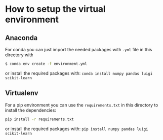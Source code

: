 # How to setup the virtual environment

## Anaconda

For conda you can just import the needed packages with `.yml` file in this directory with

```bash
$ conda env create -f environment.yml
```

or install the required packages with: `conda install numpy pandas luigi scikit-learn`

## Virtualenv

For a pip environment you can use the `requirements.txt` in this directory to install the dependencies:

```bash
pip install -r requirements.txt
```

or install the required packages with: `pip install numpy pandas luigi scikit-learn`
